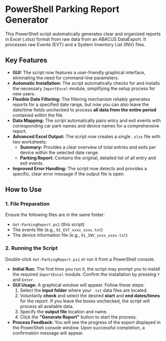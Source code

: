 # PowerShell Parking Report Generator

This PowerShell script automatically generates clear and organized reports in Excel (.xlsx) format from raw data from an ABACUS DataExport. It processes raw Events (EVT) and a System Inventory List (INV) files.

## Key Features

* **GUI:** The script now features a user-friendly graphical interface, eliminating the need for command-line parameters.
* **Automatic Installation:** The script automatically checks for and installs the necessary `ImportExcel` module, simplifying the setup process for new users.
* **Flexible Date Filtering:** The filtering mechanism reliably generates reports for a specified date range, but now you can also leave the date/time fields unchecked to process **all data from the entire period** contained within the file.
* **Data Mapping:** The script automatically pairs entry and exit events with corresponding car park names and device names for a comprehensive report.
* **Advanced Excel Output:** The script now creates a single `.xlsx` file with two worksheets:
    * **Summary:** Provides a clear overview of total entries and exits per device within the selected date range.
    * **Parking Report:** Contains the original, detailed list of all entry and exit events.
* **Improved Error Handling:** The script now detects and provides a specific, clear error message if the output file is open.

## How to Use

### 1. File Preparation

Ensure the following files are in the same folder:

-   `Get-ParkingReport.ps1` (this script)
-   The events file (e.g., `01_EVT_xxxx_xxxx.txt`)
-   The device information file (e.g., `01_INV_xxxx_xxxx.txt`)

### 2. Running the Script

Double-click `Get-ParkingReport.ps1` or run it from a PowerShell console.

* **Initial Run:** The first time you run it, the script may prompt you to install the required `ImportExcel` module. Confirm the installation by pressing `Y` and `Enter`.
* **GUI Usage:** A graphical window will appear. Follow these steps:
    1.  Select the **input folder** where your `.txt` data files are located.
    2.  Voluntarily **check** and select the desired **start** and **end dates/times** for the report. If you leave the boxes unchecked, the script will process all available data.
    3.  Specify the **output file** location and name.
    4.  Click the **"Generate Report"** button to start the process.
* **Process Feedback:** You will see the progress of the export displayed in the PowerShell console window. Upon successful completion, a confirmation message will appear.